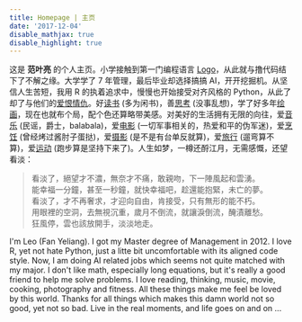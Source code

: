 ```yaml
---
title: Homepage | 主页
date: '2017-12-04'
disable_mathjax: true
disable_highlight: true
---
```


这是 **范叶亮** 的个人主页。小学接触到第一门编程语言 [Logo](https://zh.wikipedia.org/zh-hans/Logo语言)，从此就与撸代码结下了不解之缘。大学学了 7 年管理，最后毕业却选择搞搞 AI，开开挖掘机。从坚信人生苦短，我用 R 的执着追求中，慢慢也开始接受对齐风格的 Python，从此了却了与他们的[爱恨情仇](https://www.datacamp.com/community/tutorials/r-or-python-for-data-analysis)。好[读书](/cn/books/) (多为闲书)，善[思考](/categories/思考/) (没事乱想)，学了好多年[绘画](/categories/绘画/)，现在也就布个局，配个色还算略带美感。对美好的生活拥有无限的向往，爱[音乐](/categories/音乐/) (民谣，爵士，balabala)，爱[电影](/cn/movies/) (一切军事相关的，热爱和平的伪军迷)，爱[烹饪](/categories/烹饪/) (曾经烤过酱肘子蛋挞)，爱[摄影](/categories/摄影/) (是不是有台单反就算)，爱[旅行](/categories/旅行/) (遛弯算不算)，爱[运动](/categories/运动/) (跑步算是坚持下来了)。人生如梦，一樽还酹江月，无需感慨，还望看淡：

> 看淡了，絕望才不濃，無奈才不痛，敢親吻，下一陣風起和雲湧。  
> 能幸福一分鐘，甚至一秒鐘，就快幸福吧，趁還能抱緊，未亡的夢。  
> 看淡了，才不再奢求，才迎向自由，肯接受，只有無形的能不朽。  
> 用眼裡的空洞，去無視沉重，歲月不倒流，就讓淚倒流，醃漬離愁。  
> 狂風停，雲也該放開手，淡淡地走。

I'm Leo (Fan Yeliang). I got my Master degree of Management in 2012. I love R, yet not hate Python, just a litte bit uncomfortable with its aligned code style. Now, I am doing AI related jobs which seems not quite matched with my major. I don't like math, especially long equations, but it's really a good friend to help me solve problems. I love reading, thinking, music, movie, cooking, photography and fitness. All these things make me feel be loved by this world. Thanks for all things which makes this damn world not so good, yet not so bad. Live in the real moments, and life goes on and on ...
